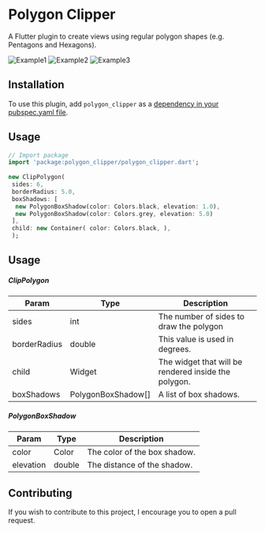 
# Polygon Clipper  
  
A Flutter plugin to create views using regular polygon shapes (e.g. Pentagons and Hexagons).  
  
![Example1](https://github.com/leonardocaldas/flutter-polygon-clipper/blob/assets/img/screenshot1.png)
![Example2](https://github.com/leonardocaldas/flutter-polygon-clipper/blob/assets/img/screenshot2.png)
![Example3](https://github.com/leonardocaldas/flutter-polygon-clipper/blob/assets/img/screenshot3.png)  
  
## Installation  
To use this plugin, add `polygon_clipper` as a [dependency in your pubspec.yaml file](https://flutter.io/platform-plugins/).  
  
## Usage  
  
``` dart  
// Import package  
import 'package:polygon_clipper/polygon_clipper.dart';  
  
new ClipPolygon(  
 sides: 6, 
 borderRadius: 5.0, 
 boxShadows: [  
  new PolygonBoxShadow(color: Colors.black, elevation: 1.0),
  new PolygonBoxShadow(color: Colors.grey, elevation: 5.0)
 ],
 child: new Container( color: Colors.black, ),
 );
```  
  
## Usage  

##### ClipPolygon
| Param | Type | Description |
 |---|---|---|  
| sides | int | The number of sides to draw the polygon |
| borderRadius | double | This value is used in degrees.
| child | Widget | The widget that will be rendered inside the polygon.
| boxShadows | PolygonBoxShadow[] |A list of box shadows.

##### PolygonBoxShadow

| Param | Type | Description |
 |---|---|---|  
| color | Color | The color of the box shadow.
| elevation | double | The distance of the shadow.

## Contributing

If you wish to contribute to this project, I encourage you to open a pull request.